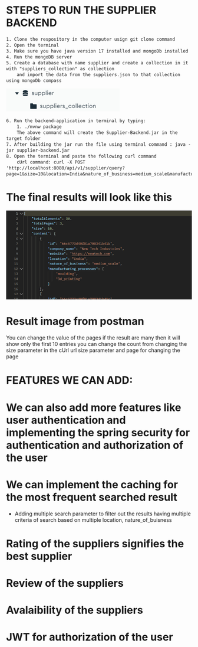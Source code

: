 # STEPS TO RUN THE SUPPLIER BACKEND
    1. Clone the respository in the computer usign git clone command
    2. Open the terminal 
    3. Make sure you have java version 17 installed and mongoDb installed
    4. Run the mongoDB server
    5. Create a database with name supplier and create a collection in it with "suppliers_collection" as collection 
        and import the data from the suppliers.json to that collection using mongoDb compass

![img.png](img.png)

    6. Run the backend-application in terminal by typing:
        1. ./mvnw package
        The above command will create the Supplier-Backend.jar in the target folder
    7. After building the jar run the file using terminal command : java -jar supplier-backend.jar
    8. Open the terminal and paste the following curl command 
        cUrl command: curl -X POST 'http://localhost:8080/api/v1/supplier/query?page=1&size=10&location=India&nature_of_business=medium_scale&manufacturing_process=3d_printing'
    
# The final results will look like this
![img_1.png](img_1.png)
# Result image from postman
You can change the value of the pages if the result are many then it will show only the first 10 entries you can change the count from changing 
the size parameter in the cUrl url size parameter and page for changing the page
# FEATURES WE CAN ADD:
# We can also add more features like user authentication and implementing the spring security for authentication and authorization of the user
# We can implement the caching for the most frequent searched result
* Adding multiple search parameter to filter out the results having multiple criteria of search based on multiple location, nature_of_buisness
# Rating of the suppliers signifies the best supplier
# Review of the suppliers
# Avalaibility of the suppliers
# JWT for authorization of the user
